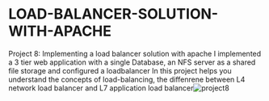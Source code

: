# LOAD-BALANCER-SOLUTION-WITH-APACHE
Project 8: Implementing a load balancer solution with apache
I implemented a 3 tier web application with a single Database, an NFS server as a shared file storage and configured a loadbalancer
In this project helps you understand the concepts of load-balancing, the diffenrene between L4 network load balancer and L7 application load balancer![project8](https://user-images.githubusercontent.com/101157174/218323709-1c4b731e-cd8e-46a5-9818-567d33eadc08.jpg)

